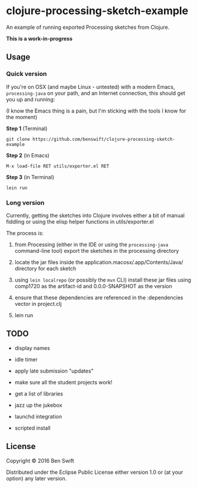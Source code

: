 # clojure-processing-sketch-example

An example of running exported Processing sketches from Clojure.

**This is a work-in-progress**

## Usage

### Quick version

If you're on OSX (and maybe Linux - untested) with a modern Emacs,
`processing-java` on your path, and an Internet connection, this
should get you up and running:

(I know the Emacs thing is a pain, but I'm sticking with the tools I
know for the moment)

**Step 1** (Terminal)

```
git clone https://github.com/benswift/clojure-processing-sketch-example
```

**Step 2** (in Emacs)

```
M-x load-file RET utils/exporter.el RET
```

**Step 3** (in Terminal)

```
lein run
```

### Long version

Currently, getting the sketches into Clojure involves either a bit of manual
fiddling or using the elisp helper functions in utils/exporter.el

The process is:

1. from Processing (either in the IDE or using the `processing-java`
   command-line tool) export the sketches in the processing directory

2. locate the jar files inside the
   application.macosx/<SketchName>.app/Contents/Java/ directory for
   each sketch

3. using `lein localrepo` (or possibly the `mvn` CLI) install these
   jar files using comp1720 as the artifact-id and 0.0.0-SNAPSHOT as
   the version

4. ensure that these dependencies are referenced in the :dependencies
   vector in project.clj

4. lein run

## TODO

- display names

- idle timer

- apply late submission "updates"

- make sure all the student projects work!

- get a list of libraries

- jazz up the jukebox

- launchd integration

- scripted install

## License

Copyright © 2016 Ben Swift

Distributed under the Eclipse Public License either version 1.0 or (at
your option) any later version.
